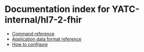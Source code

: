 # Documentation index for YATC-internal/hl7-2-fhir

* [Command reference](commands.md)
* [Application data format reference](data-format-reference.xml)
* [How to configure](howto.xml)

